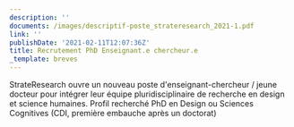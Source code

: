 ```yaml
---
description: ''
documents: /images/descriptif-poste_strateresearch_2021-1.pdf
link: ''
publishDate: '2021-02-11T12:07:36Z'
title: Recrutement PhD Enseignant.e chercheur.e
_template: breves
---
```


StrateResearch ouvre un nouveau poste d'enseignant-chercheur / jeune docteur pour intégrer leur équipe pluridisciplinaire de recherche en design et science humaines. Profil recherché PhD en Design ou Sciences Cognitives (CDI, première embauche après un doctorat)
